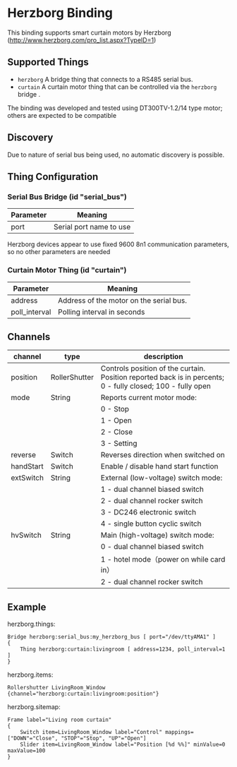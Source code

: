 # Herzborg Binding

This binding supports smart curtain motors by Herzborg (http://www.herzborg.com/pro_list.aspx?TypeID=1)

## Supported Things

- `herzborg` A bridge thing that connects to a RS485 serial bus.
- `curtain` A curtain motor thing that can be controlled via the `herzborg` bridge .

The binding was developed and tested using DT300TV-1.2/14 type motor; others are expected to be compatible

## Discovery

Due to nature of serial bus being used, no automatic discovery is possible.

## Thing Configuration

### Serial Bus Bridge (id "serial_bus")

| Parameter | Meaning                                                 |
|-----------|---------------------------------------------------------|
| port      | Serial port name to use                                 |

Herzborg devices appear to use fixed 9600 8n1 communication parameters, so no other parameters are needed

### Curtain Motor Thing (id "curtain")

| Parameter     | Meaning                                                 |
|---------------|---------------------------------------------------------|
| address       | Address of the motor on the serial bus.                 |
| poll_interval | Polling interval in seconds                             |

## Channels

| channel    | type          | description                                   |
|------------|---------------|-----------------------------------------------|
| position   | RollerShutter | Controls position of the curtain. Position reported back is in percents; 0 - fully closed; 100 - fully open |
| mode       | String        | Reports current motor mode:                   |
|            |               | 0 - Stop                                      |
|            |               | 1 - Open                                      |
|            |               | 2 - Close                                     |
|            |               | 3 - Setting                                   |
| reverse    | Switch        | Reverses direction when switched on           |
| handStart  | Switch        | Enable / disable hand start function          |
| extSwitch  | String        | External (low-voltage) switch mode:           |
|            |               | 1 - dual channel biased switch                |
|            |               | 2 - dual channel rocker switch                |
|            |               | 3 - DC246 electronic switch                   |
|            |               | 4 - single button cyclic switch               |
| hvSwitch   | String        | Main (high-voltage) switch mode:              |
|            |               | 0 - dual channel biased switch                |
|            |               | 1 - hotel mode（power on while card in）        |
|            |               | 2 - dual channel rocker switch                |

## Example

herzborg.things:

```
Bridge herzborg:serial_bus:my_herzborg_bus [ port="/dev/ttyAMA1" ]
{
    Thing herzborg:curtain:livingroom [ address=1234, poll_interval=1 ]
}
```

herzborg.items:

```
Rollershutter LivingRoom_Window {channel="herzborg:curtain:livingroom:position"}
```

herzborg.sitemap:

```
Frame label="Living room curtain"
{
    Switch item=LivingRoom_Window label="Control" mappings=["DOWN"="Close", "STOP"="Stop", "UP"="Open"]
    Slider item=LivingRoom_Window label="Position [%d %%]" minValue=0 maxValue=100
}

```
